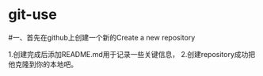 # git-use

#一、首先在github上创建一个新的Create a new repository

1.创建完成后添加README.md用于记录一些关键信息，
2.创建repository成功把他克隆到你的本地吧。

